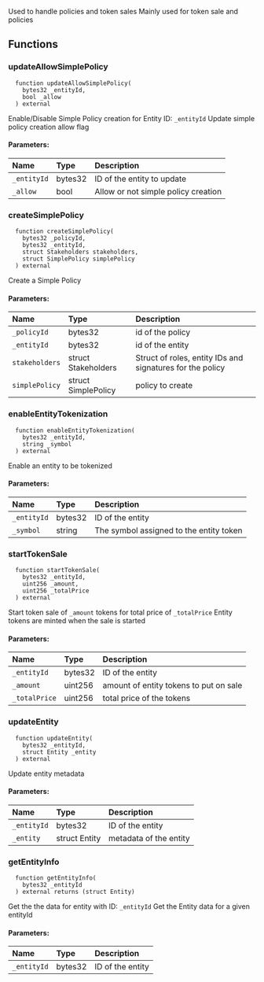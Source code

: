 Used to handle policies and token sales
Mainly used for token sale and policies
## Functions
### updateAllowSimplePolicy
```solidity
  function updateAllowSimplePolicy(
    bytes32 _entityId,
    bool _allow
  ) external
```
Enable/Disable Simple Policy creation for Entity ID: `_entityId`
Update simple policy creation allow flag
#### Parameters:
| Name | Type | Description                                                          |
| :--- | :--- | :------------------------------------------------------------------- |
|`_entityId` | bytes32 | ID of the entity to update
|`_allow` | bool | Allow or not simple policy creation
### createSimplePolicy
```solidity
  function createSimplePolicy(
    bytes32 _policyId,
    bytes32 _entityId,
    struct Stakeholders stakeholders,
    struct SimplePolicy simplePolicy
  ) external
```
Create a Simple Policy
#### Parameters:
| Name | Type | Description                                                          |
| :--- | :--- | :------------------------------------------------------------------- |
|`_policyId` | bytes32 | id of the policy
|`_entityId` | bytes32 | id of the entity
|`stakeholders` | struct Stakeholders | Struct of roles, entity IDs and signatures for the policy
|`simplePolicy` | struct SimplePolicy | policy to create
### enableEntityTokenization
```solidity
  function enableEntityTokenization(
    bytes32 _entityId,
    string _symbol
  ) external
```
Enable an entity to be tokenized
#### Parameters:
| Name | Type | Description                                                          |
| :--- | :--- | :------------------------------------------------------------------- |
|`_entityId` | bytes32 | ID of the entity
|`_symbol` | string | The symbol assigned to the entity token
### startTokenSale
```solidity
  function startTokenSale(
    bytes32 _entityId,
    uint256 _amount,
    uint256 _totalPrice
  ) external
```
Start token sale of `_amount` tokens for total price of `_totalPrice`
Entity tokens are minted when the sale is started
#### Parameters:
| Name | Type | Description                                                          |
| :--- | :--- | :------------------------------------------------------------------- |
|`_entityId` | bytes32 | ID of the entity
|`_amount` | uint256 | amount of entity tokens to put on sale
|`_totalPrice` | uint256 | total price of the tokens
### updateEntity
```solidity
  function updateEntity(
    bytes32 _entityId,
    struct Entity _entity
  ) external
```
Update entity metadata
#### Parameters:
| Name | Type | Description                                                          |
| :--- | :--- | :------------------------------------------------------------------- |
|`_entityId` | bytes32 | ID of the entity
|`_entity` | struct Entity | metadata of the entity
### getEntityInfo
```solidity
  function getEntityInfo(
    bytes32 _entityId
  ) external returns (struct Entity)
```
Get the the data for entity with ID: `_entityId`
Get the Entity data for a given entityId
#### Parameters:
| Name | Type | Description                                                          |
| :--- | :--- | :------------------------------------------------------------------- |
|`_entityId` | bytes32 | ID of the entity
